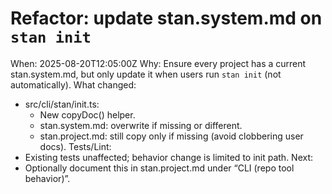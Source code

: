 # Refactor: update stan.system.md on `stan init`

When: 2025-08-20T12:05:00Z
Why: Ensure every project has a current stan.system.md, but only update it when users run `stan init` (not automatically).
What changed:

- src/cli/stan/init.ts:
  - New copyDoc() helper.
  - stan.system.md: overwrite if missing or different.
  - stan.project.md: still copy only if missing (avoid clobbering user docs).
    Tests/Lint:
- Existing tests unaffected; behavior change is limited to init path.
  Next:
- Optionally document this in stan.project.md under “CLI (repo tool behavior)”.

